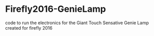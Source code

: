 # Firefly2016-GenieLamp
code to run the electronics for the Giant Touch Sensative Genie Lamp created for firefly 2016
